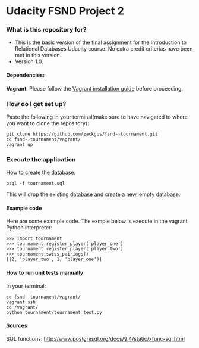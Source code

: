 # Udacity FSND Project 2 #

### What is this repository for? ###

* This is the basic version of the final assignment for the Introduction to Relational Databases Udacity course. No extra credit criterias have been met in this version.
* Version 1.0.

#### Dependencies: ####
**Vagrant**. Please follow the [Vagrant installation guide](https://docs.vagrantup.com/v2/installation/) before proceeding.

### How do I get set up? ###
Paste the following in your terminal(make sure to have navigated to where you want to clone the repository): 
~~~~
git clone https://github.com/zackgus/fsnd--tournament.git
cd fsnd--tournament/vagrant/
vagrant up
~~~~

### Execute the application ###
How to create the database:
~~~~
psql -f tournament.sql
~~~~
This will drop the existing database and create a new, empty database.

#### Example code ####
Here are some example code. The exmple below is execute in the vagrant Python interpreter:
```
>>> import tournament
>>> tournament.register_player('player_one')
>>> tournament.register_player('player_two')
>>> tournament.swiss_pairings()
[(2, 'player_two', 1, 'player_one')]
```

#### How to run unit tests manually ####
In your terminal:
~~~~
cd fsnd--tournament/vagrant/
vagrant ssh
cd /vagrant/
python tournament/tournament_test.py
~~~~

#### Sources ####
SQL functions: http://www.postgresql.org/docs/9.4/static/xfunc-sql.html
